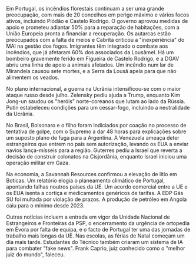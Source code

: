 Em Portugal, os incêndios florestais continuam a ser uma grande preocupação, com mais de 20 concelhos em perigo máximo e vários focos ativos, incluindo Piódão e Castelo Rodrigo. O governo aprovou medidas de apoio e prometeu adiantar 50% para a reparação de habitações, com a União Europeia pronta a financiar a recuperação. Os autarcas estão preocupados com a falta de meios e Cabrita criticou a "inexperiência" do MAI na gestão dos fogos. Imigrantes têm integrado o combate aos incêndios, que já afetaram 60% dos associados da Lousãmel. Há um bombeiro gravemente ferido em Figueira de Castelo Rodrigo, e a DGAV abriu uma linha de apoio a animais afetados. Um incêndio num lar de Mirandela causou sete mortes, e a Serra da Lousã apela para que não alimentem os veados.

No plano internacional, a guerra na Ucrânia intensificou-se com o maior ataque russo desde julho. Zelensky pediu ajuda a Trump, enquanto Kim Jong-un saudou os "heróis" norte-coreanos que lutam ao lado da Rússia. Putin estabeleceu condições para um cessar-fogo, incluindo a neutralidade da Ucrânia.

No Brasil, Bolsonaro e o filho foram indiciados por coação no processo de tentativa de golpe, com o Supremo a dar 48 horas para explicações sobre um suposto plano de fuga para a Argentina. A Venezuela ameaça deter estrangeiros que entrem no país sem autorização, levando os EUA a enviar navios lança-mísseis para a região. Guterres pediu a Israel que reverta a decisão de construir colonatos na Cisjordânia, enquanto Israel iniciou uma operação militar em Gaza.

Na economia, a Savannah Resources confirmou a elevação de lítio em Boticas. Um relatório elogia o planeamento climático de Portugal, apontando falhas noutros países da UE. Um acordo comercial entre a UE e os EUA isenta a cortiça e medicamentos genéricos de tarifas. A EDP Gás SU foi multada por violação de prazos. A produção de petróleo em Angola caiu para o mínimo desde 2023.

Outras notícias incluem a entrada em vigor da Unidade Nacional de Estrangeiros e Fronteiras da PSP, o encerramento da urgência de ortopedia em Évora por falta de equipa, e o facto de Portugal ter uma das jornadas de trabalho mais longas da UE. Nas escolas, as férias de Natal começam um dia mais tarde. Estudantes do Técnico também criaram um sistema de IA para combater "fake news". Frank Caprio, juiz conhecido como o "melhor juiz do mundo", faleceu.